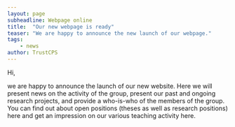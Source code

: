 ```yaml
---
layout: page
subheadline: Webpage online
title:  "Our new webpage is ready"
teaser: "We are happy to announce the new launch of our webpage."
tags:
    - news
author: TrustCPS
---
```

Hi,

we are happy to announce the launch of our new website. Here we will present news on the activity of the group, present our past and ongoing research projects, and provide a who-is-who of the members of the group.
You can find out about open positions (theses as well as research positions) here and get an impression on our various teaching activity here.
